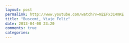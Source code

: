 ```yaml
---
layout: post
permalink: http://www.youtube.com/watch?v=NZEFx314mKE
title: "Buscemi, Viaje Feliz"
date: 2013-04-08 23:20
comments: true
categories: 
---
```

